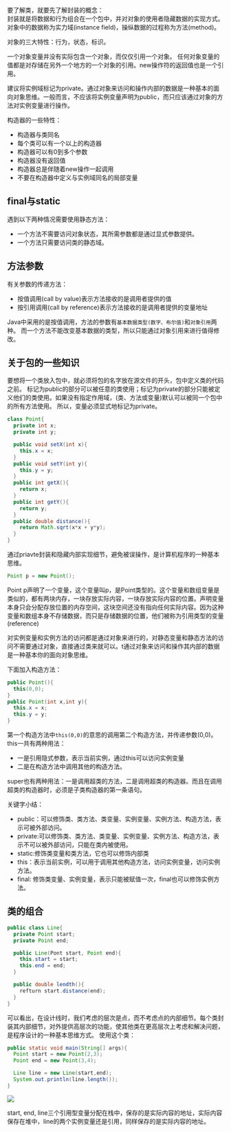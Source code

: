 要了解类，就要先了解封装的概念：  
封装就是将数据和行为组合在一个包中，并对对象的使用者隐藏数据的实现方式。对象中的数据称为实力域(instance field)，操纵数据的过程称为方法(method)。

对象的三大特性：行为，状态，标识。

一个对象变量并没有实际包含一个对象，而仅仅引用一个对象。
任何对象变量的值都是对存储在另外一个地方的一个对象的引用。new操作符的返回值也是一个引用。

建议将实例域标记为private。通过对象来访问和操作内部的数据是一种基本的面向对象思维。一般而言，不应该将实例变量声明为public，而只应该通过对象的方法对实例变量进行操作。


构造器的一些特性：

* 构造器与类同名
* 每个类可以有一个以上的构造器
* 构造器可以有0到多个参数
* 构造器没有返回值
* 构造器总是伴随着new操作一起调用
* 不要在构造器中定义与实例域同名的局部变量

final与static
------------
遇到以下两种情况需要使用静态方法：

* 一个方法不需要访问对象状态，其所需参数都是通过显式参数提供。
* 一个方法只需要访问类的静态域。

方法参数
--------
有关参数的传递方法：
* 按值调用(call by value)表示方法接收的是调用者提供的值
* 按引用调用(call by reference)表示方法接收的是调用者提供的变量地址

Java中采用的是按值调用，方法的参数有`基本数据类型(数字、布尔值)`和`对象引用`两种。
而一个方法不能改变基本数据的类型，所以只能通过对象引用来进行值得修改。

关于包的一些知识
----------
要想将一个类放入包中，就必须将包的名字放在源文件的开头，包中定义类的代码之前。
标记为public的部分可以被任意的类使用；标记为private的部分只能被定义他们的类使用。如果没有指定作用域，(类、方法或变量)默认可以被同一个包中的所有方法使用。
所以，变量必须显式地标记为private。



```java
class Point{
  private int x;
  private int y;

  public void setX(int x){
    this.x = x;
  }
  public void setY(int y){
    this.y = y;
  }
  public int getX(){
    return x;
  }
  public int getY(){
    return y;
  }
  public double distance(){
    return Math.sqrt(x*x + y*y);
  }
}
```
通过priavte封装和隐藏内部实现细节，避免被误操作，是计算机程序的一种基本思维。
```java
Point p = new Point();
```
Point p声明了一个变量，这个变量叫p，是Point类型的。这个变量和数组变量是类似的，都有两块内存，一块存放实际内容，一块存放实际内容的位置。声明变量本身只会分配存放位置的内存空间，这块空间还没有指向任何实际内容。因为这种变量和数组本身不存储数据，而只是存储数据的位置，他们被称为引用类型的变量(reference)

对实例变量和实例方法的访问都是通过对象来进行的，对静态变量和静态方法的访问不需要通过对象，直接通过类来就可以。t通过对象来访问和操作其内部的数据是一种基本你的面向对象思维。

下面加入构造方法：
```java
public Point(){
  this(0,0);
}
public Point(int x,int y){
  this.x = x;
  this.y = y;
}
```
第一个构造方法中`this(0,0)`的意思的调用第二个构造方法，并传递参数(0,0)。  
this一共有两种用法：
* 一是引用隐式参数，表示当前实例，通过this可以访问实例变量
* 二是在构造方法中调用其他的构造方法。

super也有两种用法：一是调用超类的方法，二是调用超类的构造器。而且在调用超类的构造器时，必须是子类构造器的第一条语句。

关键字小结：
* public：可以修饰类、类方法、类变量、实例变量、实例方法、构造方法，表示可被外部访问。
* private:可以修饰类、类方法、类变量、实例变量、实例方法、构造方法，表示不可以被外部访问，只能在类内被使用。
* static:修饰类变量和类方法，它也可以修饰内部类
* this：表示当前实例，可以用于调用其他构造方法，访问实例变量，访问实例方法。
* final: 修饰类变量、实例变量，表示只能被赋值一次，final也可以修饰实例方法。

类的组合
-------

```java
public class Line{
  private Point start;
  private Point end;

  public Line(Pont start, Point end){
    this.start = start;
    this.end = end;
  }

  public double lendth(){
    refturn start.distance(end);
  }
}
```
可以看出，在设计线时，我们考虑的层次是点，而不考虑点的内部细节。每个类封装其内部细节，对外提供高层次的功能，使其他类在更高层次上考虑和解决问题，是程序设计的一种基本思维方式。
使用这个类：
```java
public static void main(String[] args){
  Point start = new Point(2,3);
  Point end = new Point(3,4);

  Line line = new Line(start,end);
  System.out.println(line.length());
}
```

![](http://o90jubpdi.bkt.clouddn.com/Line.jpg)  

start, end, line三个引用型变量分配在栈中，保存的是实际内容的地址，实际内容保存在堆中，line的两个实例变量还是引用，同样保存的是实际内容的地址。
